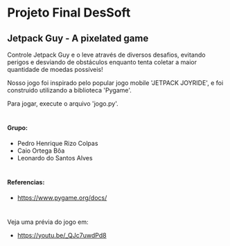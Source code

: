 # Projeto Final DesSoft
## Jetpack Guy - A pixelated game

Controle Jetpack Guy e o leve através de diversos desafios, evitando perigos e desviando de obstáculos enquanto tenta coletar a maior quantidade de moedas possíveis!

Nosso jogo foi inspirado pelo popular jogo mobile 'JETPACK JOYRIDE', e foi construido utilizando a biblioteca 'Pygame'.

Para jogar, execute o arquivo 'jogo.py'.  
#  
#  
#### Grupo:
- Pedro Henrique Rizo Colpas
- Caio Ortega Bôa
- Leonardo do Santos Alves  
#  
#  
#### Referencias:
- https://www.pygame.org/docs/  
#  
#  
Veja uma prévia do jogo em:
- https://youtu.be/_QJc7uwdPd8
